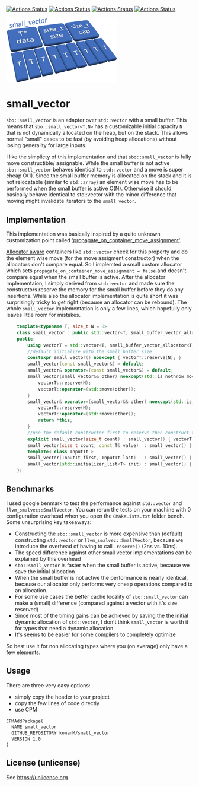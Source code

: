 [![Actions Status](https://github.com/KonanM/small_vector/workflows/MacOS/badge.svg)](https://github.com/KonanM/small_vector/actions)
[![Actions Status](https://github.com/KonanM/small_vector/workflows/Windows/badge.svg)](https://github.com/KonanM/small_vector/actions)
[![Actions Status](https://github.com/KonanM/small_vector/workflows/Ubuntu/badge.svg)](https://github.com/KonanM/small_vector/actions)
[![Actions Status](https://github.com/KonanM/small_vector/workflows/Install/badge.svg)](https://github.com/KonanM/small_vector/actions)

<img src="logo.png" width="300" align="middle"/>

# small_vector

`sbo::small_vector` is an adapter over `std::vector` with a small buffer. This means that `sbo::small_vector<T,N>` has a customizable initial capacity `N` that is not dynamically allocated on the heap, but on the stack. This allows normal "small" cases to be fast (by avoiding heap allocations) without losing generality for large inputs.

I like the simplicty of this implementation and that `sbo::small_vector` is fully move constructible/ assignable. While the small buffer is not active `sbo::small_vector` behaves identical to `std::vector` and a move is super cheap O(1). Since the small buffer memory is allocated on the stack and it is not relocatable (similar to `std::array`) an element wise move has to be performed when the small buffer is active O(N). 
Otherwise it should basically behave identical to std::vector with the minor difference that moving might invalidate iterators to the `small_vector`.

## Implementation
This implementation was basically inspired by a quite unknown customization point called ['propagate_on_container_move_assignment'](https://en.cppreference.com/w/cpp/named_req/AllocatorAwareContainer). 

[Allocator aware](https://en.cppreference.com/w/cpp/named_req/AllocatorAwareContainer) containers like `std::vector` check for this property and do the element wise move (for the move assigment constructor) when the allocators don't compare equal. So I implemted a small custom allocator which sets `propagate_on_container_move_assignment = false` and doesn't compare equal when the small buffer is active. 
After the allocator implementaion, I simply derived from `std::vector` and made sure the constructors reserve the memory for the small buffer before they do any insertions. While also the allocator implementation is quite short it was surprisingly tricky to get right (because an allocator can be rebound). The whole `small_vector` implementation is only a few lines, which hopefully only leaves little room for mistakes.

```cpp
    template<typename T, size_t N = 8>
    class small_vector : public std::vector<T, small_buffer_vector_allocator<T, N>>{
    public:
        using vectorT = std::vector<T, small_buffer_vector_allocator<T, N>>;
        //default initialize with the small buffer size
        constexpr small_vector() noexcept { vectorT::reserve(N); }
        small_vector(const small_vector&) = default;
        small_vector& operator=(const small_vector&) = default;
        small_vector(small_vector&& other) noexcept(std::is_nothrow_move_constructible_v<T>) {
            vectorT::reserve(N);
            vectorT::operator=(std::move(other));
        }
        small_vector& operator=(small_vector&& other) noexcept(std::is_nothrow_move_constructible_v<T>) {
            vectorT::reserve(N);
            vectorT::operator=(std::move(other));
            return *this;
        }
        //use the default constructor first to reserve then construct the values
        explicit small_vector(size_t count) : small_vector() { vectorT::resize(count); }
        small_vector(size_t count, const T& value)  : small_vector() { vectorT::assign(count, value); }
        template< class InputIt >
        small_vector(InputIt first, InputIt last)   : small_vector() { vectorT::insert(vectorT::begin(), first, last); }
        small_vector(std::initializer_list<T> init) : small_vector() { vectorT::insert(vectorT::begin(), init); }
    };
```

## Benchmarks

I used google benmark to test the performance against `std::vector` and `llvm_smalvec::SmallVector`. You can rerun the tests on your machine with 0 configuration overhead when you open the `CMakeLists.txt` folder bench.
Some unsurprising key takeaways:

- Constructing the `sbo::small_vector` is more expensive than (default) constructing `std::vector` or `llvm_smalvec::SmallVector`, because we introduce the overhead of having to call `.reserve()` (2ns vs. 10ns). 
- The speed difference against other small vector implementations can be explained by this overhead
- `sbo::small_vector` is faster when the small buffer is active, because we save the initial allocation
- When the small buffer is not active the performance is nearly identical, because our allocator only performs very cheap operations compared to an allocation. 
- For some use cases the better cache locality of `sbo::small_vector` can make a (small) difference (compared against a vector with it's size reserved)
- Since most of the timing gains can be achieved by saving the the initial dynamic allocation of `std::vector`, I don't think `small_vector` is worth it for types that need a dynamic allocation.
- It's seems to be easier for some compilers to completely optimize  

So best use it for non allocating types where you (on average) only have a few elements.
## Usage
There are three very easy options:

- simply copy the header to your project
- copy the few lines of code directly
- use CPM 
```
CPMAddPackage(
  NAME small_vector
  GITHUB_REPOSITORY konanM/small_vector
  VERSION 1.0
)
```
## License (unlicense)
See https://unlicense.org
